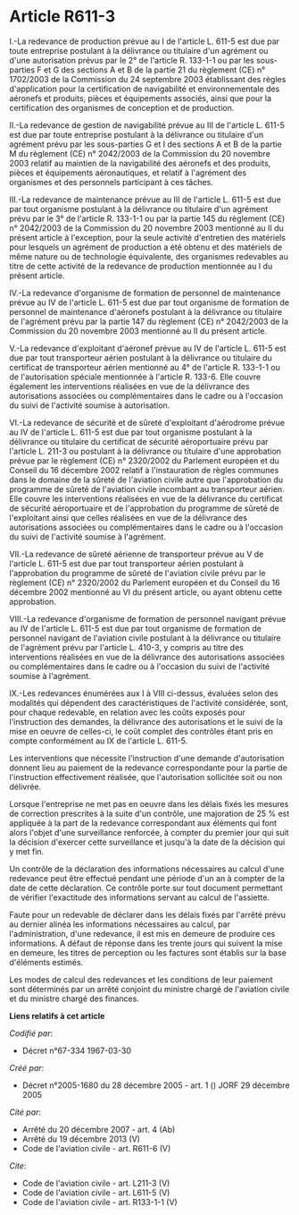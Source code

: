 # Article R611-3

I.-La redevance de production prévue au I de l'article L. 611-5 est due par toute entreprise postulant à la délivrance ou
titulaire d'un agrément ou d'une autorisation prévus par le 2° de l'article R. 133-1-1 ou par les sous-parties F et G des
sections A et B de la partie 21 du règlement (CE) n° 1702/2003 de la Commission du 24 septembre 2003 établissant des règles
d'application pour la certification de navigabilité et environnementale des aéronefs et produits, pièces et équipements
associés, ainsi que pour la certification des organismes de conception et de production. 

II.-La redevance de gestion de navigabilité prévue au III de l'article L. 611-5 est due par toute entreprise postulant à la
délivrance ou titulaire d'un agrément prévu par les sous-parties G et I des sections A et B de la partie M du règlement (CE)
n° 2042/2003 de la Commission du 20 novembre 2003 relatif au maintien de la navigabilité des aéronefs et des produits, pièces
et équipements aéronautiques, et relatif à l'agrément des organismes et des personnels participant à ces tâches. 

III.-La redevance de maintenance prévue au III de l'article L. 611-5 est due par tout organisme postulant à la délivrance ou
titulaire d'un agrément prévu par le 3° de l'article R. 133-1-1 ou par la partie 145 du règlement (CE) n° 2042/2003 de la
Commission du 20 novembre 2003 mentionné au II du présent article à l'exception, pour la seule activité d'entretien des
matériels pour lesquels un agrément de production a été obtenu et des matériels de même nature ou de technologie équivalente,
des organismes redevables au titre de cette activité de la redevance de production mentionnée au I du présent article. 

IV.-La redevance d'organisme de formation de personnel de maintenance prévue au IV de l'article L. 611-5 est due par tout
organisme de formation de personnel de maintenance d'aéronefs postulant à la délivrance ou titulaire de l'agrément prévu par
la partie 147 du règlement (CE) n° 2042/2003 de la Commission du 20 novembre 2003 mentionné au II du présent article. 

V.-La redevance d'exploitant d'aéronef prévue au IV de l'article L. 611-5 est due par tout transporteur aérien postulant à la
délivrance ou titulaire du certificat de transporteur aérien mentionné au 4° de l'article R. 133-1-1 ou de l'autorisation
spéciale mentionnée à l'article R. 133-6. Elle couvre également les interventions réalisées en vue de la délivrance des
autorisations associées ou complémentaires dans le cadre ou à l'occasion du suivi de l'activité soumise à autorisation. 

VI.-La redevance de sécurité et de sûreté d'exploitant d'aérodrome prévue au IV de l'article L. 611-5 est due par tout
organisme postulant à la délivrance ou titulaire du certificat de sécurité aéroportuaire prévu par l'article L. 211-3 ou
postulant à la délivrance ou titulaire d'une approbation prévue par le règlement (CE) n° 2320/2002 du Parlement européen et
du Conseil du 16 décembre 2002 relatif à l'instauration de règles communes dans le domaine de la sûreté de l'aviation civile
autre que l'approbation du programme de sûreté de l'aviation civile incombant au transporteur aérien. Elle couvre les
interventions réalisées en vue de la délivrance du certificat de sécurité aéroportuaire et de l'approbation du programme de
sûreté de l'exploitant ainsi que celles réalisées en vue de la délivrance des autorisations associées ou complémentaires dans
le cadre ou à l'occasion du suivi de l'activité soumise à l'agrément. 

VII.-La redevance de sûreté aérienne de transporteur prévue au V de l'article L. 611-5 est due par tout transporteur aérien
postulant à l'approbation du programme de sûreté de l'aviation civile prévu par le règlement (CE) n° 2320/2002 du Parlement
européen et du Conseil du 16 décembre 2002 mentionné au VI du présent article, ou ayant obtenu cette approbation. 

VIII.-La redevance d'organisme de formation de personnel navigant prévue au IV de l'article L. 611-5 est due par tout
organisme de formation de personnel navigant de l'aviation civile postulant à la délivrance ou titulaire de l'agrément prévu
par l'article L. 410-3, y compris au titre des interventions réalisées en vue de la délivrance des autorisations associées ou
complémentaires dans le cadre ou à l'occasion du suivi de l'activité soumise à l'agrément. 

IX.-Les redevances énumérées aux I à VIII ci-dessus, évaluées selon des modalités qui dépendent des caractéristiques de
l'activité considérée, sont, pour chaque redevable, en relation avec les coûts exposés pour l'instruction des demandes, la
délivrance des autorisations et le suivi de la mise en oeuvre de celles-ci, le coût complet des contrôles étant pris en
compte conformément au IX de l'article L. 611-5. 

Les interventions que nécessite l'instruction d'une demande d'autorisation donnent lieu au paiement de la redevance
correspondante pour la partie de l'instruction effectivement réalisée, que l'autorisation sollicitée soit ou non délivrée. 

Lorsque l'entreprise ne met pas en oeuvre dans les délais fixés les mesures de correction prescrites à la suite d'un
contrôle, une majoration de 25 % est appliquée à la part de la redevance correspondant aux éléments qui font alors l'objet
d'une surveillance renforcée, à compter du premier jour qui suit la décision d'exercer cette surveillance et jusqu'à la date
de la décision qui y met fin. 

Un contrôle de la déclaration des informations nécessaires au calcul d'une redevance peut être effectué pendant une période
d'un an à compter de la date de cette déclaration. Ce contrôle porte sur tout document permettant de vérifier l'exactitude
des informations servant au calcul de l'assiette. 

Faute pour un redevable de déclarer dans les délais fixés par l'arrêté prévu au dernier alinéa les informations nécessaires
au calcul, par l'administration, d'une redevance, il est mis en demeure de produire ces informations. A défaut de réponse
dans les trente jours qui suivent la mise en demeure, les titres de perception ou les factures sont établis sur la base
d'éléments estimés. 

Les modes de calcul des redevances et les conditions de leur paiement sont déterminés par un arrêté conjoint du ministre
chargé de l'aviation civile et du ministre chargé des finances.

**Liens relatifs à cet article**

_Codifié par_:

  - Décret n°67-334 1967-03-30

_Créé par_:

  - Décret n°2005-1680 du 28 décembre 2005 - art. 1 () JORF 29 décembre 2005

_Cité par_:

  - Arrêté du 20 décembre 2007 - art. 4 (Ab)
  - Arrêté du 19 décembre 2013 (V)
  - Code de l'aviation civile - art. R611-6 (V)

_Cite_:

  - Code de l'aviation civile - art. L211-3 (V)
  - Code de l'aviation civile - art. L611-5 (V)
  - Code de l'aviation civile - art. R133-1-1 (V)
